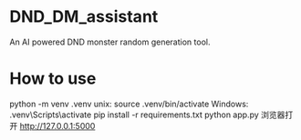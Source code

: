 # DND_DM_assistant
An AI powered DND monster random generation tool. 

# How to use
python -m venv .venv
unix: source .venv/bin/activate Windows: .venv\Scripts\activate
pip install -r requirements.txt
python app.py
浏览器打开 http://127.0.0.1:5000

